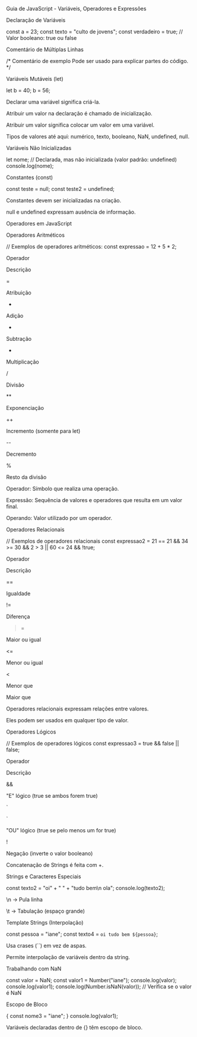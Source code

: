 Guia de JavaScript - Variáveis, Operadores e Expressões

Declaração de Variáveis

const a = 23;
const texto = "culto de jovens";
const verdadeiro = true; // Valor booleano: true ou false

Comentário de Múltiplas Linhas

/*
Comentário de exemplo
Pode ser usado para explicar partes do código.
*/

Variáveis Mutáveis (let)

let b = 40;
b = 56;

Declarar uma variável significa criá-la.

Atribuir um valor na declaração é chamado de inicialização.

Atribuir um valor significa colocar um valor em uma variável.

Tipos de valores até aqui: numérico, texto, booleano, NaN, undefined, null.

Variáveis Não Inicializadas

let nome; // Declarada, mas não inicializada (valor padrão: undefined)
console.log(nome);

Constantes (const)

const teste = null;
const teste2 = undefined;

Constantes devem ser inicializadas na criação.

null e undefined expressam ausência de informação.

Operadores em JavaScript

Operadores Aritméticos

// Exemplos de operadores aritméticos:
const expressao = 12 + 5 * 2;

Operador

Descrição

=

Atribuição

+

Adição

-

Subtração

*

Multiplicação

/

Divisão

**

Exponenciação

++

Incremento (somente para let)

--

Decremento

%

Resto da divisão

Operador: Símbolo que realiza uma operação.

Expressão: Sequência de valores e operadores que resulta em um valor final.

Operando: Valor utilizado por um operador.

Operadores Relacionais

// Exemplos de operadores relacionais
const expressao2 = 21 == 21 && 34 >= 30 && 2 > 3 || 60 <= 24 && !true;

Operador

Descrição

==

Igualdade

!=

Diferença

>=

Maior ou igual

<=

Menor ou igual

<

Menor que

>

Maior que

Operadores relacionais expressam relações entre valores.

Eles podem ser usados em qualquer tipo de valor.

Operadores Lógicos

// Exemplos de operadores lógicos
const expressao3 = true && false || false;

Operador

Descrição

&&

"E" lógico (true se ambos forem true)

`



`

"OU" lógico (true se pelo menos um for true)

!

Negação (inverte o valor booleano)

Concatenação de Strings é feita com +.

Strings e Caracteres Especiais

const texto2 = "oi" + " " + "tudo bem\n ola";
console.log(texto2);

\n → Pula linha

\t → Tabulação (espaço grande)

Template Strings (Interpolação)

const pessoa = "iane";
const texto4 = `oi tudo bem ${pessoa}`;

Usa crases (``) em vez de aspas.

Permite interpolação de variáveis dentro da string.

Trabalhando com NaN

const valor = NaN;
const valor1 = Number("iane");
console.log(valor);
console.log(valor1);
console.log(Number.isNaN(valor)); // Verifica se o valor é NaN

Escopo de Bloco

{
    const nome3 = "iane";
}
console.log(valor1);

Variáveis declaradas dentro de {} têm escopo de bloco.



